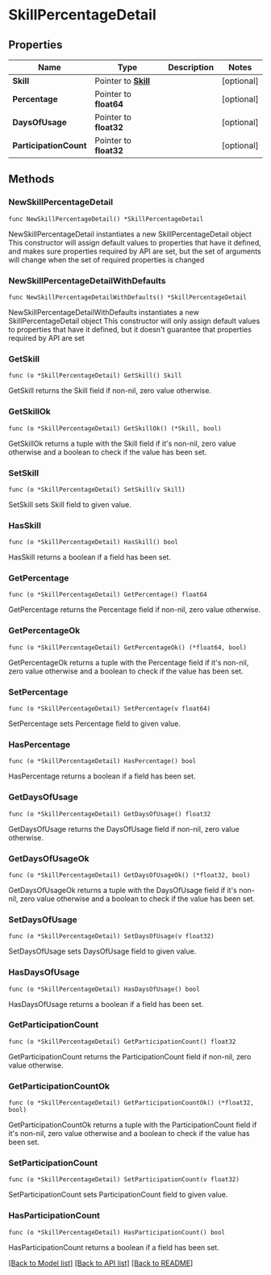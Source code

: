 # SkillPercentageDetail

## Properties

Name | Type | Description | Notes
------------ | ------------- | ------------- | -------------
**Skill** | Pointer to [**Skill**](Skill.md) |  | [optional] 
**Percentage** | Pointer to **float64** |  | [optional] 
**DaysOfUsage** | Pointer to **float32** |  | [optional] 
**ParticipationCount** | Pointer to **float32** |  | [optional] 

## Methods

### NewSkillPercentageDetail

`func NewSkillPercentageDetail() *SkillPercentageDetail`

NewSkillPercentageDetail instantiates a new SkillPercentageDetail object
This constructor will assign default values to properties that have it defined,
and makes sure properties required by API are set, but the set of arguments
will change when the set of required properties is changed

### NewSkillPercentageDetailWithDefaults

`func NewSkillPercentageDetailWithDefaults() *SkillPercentageDetail`

NewSkillPercentageDetailWithDefaults instantiates a new SkillPercentageDetail object
This constructor will only assign default values to properties that have it defined,
but it doesn't guarantee that properties required by API are set

### GetSkill

`func (o *SkillPercentageDetail) GetSkill() Skill`

GetSkill returns the Skill field if non-nil, zero value otherwise.

### GetSkillOk

`func (o *SkillPercentageDetail) GetSkillOk() (*Skill, bool)`

GetSkillOk returns a tuple with the Skill field if it's non-nil, zero value otherwise
and a boolean to check if the value has been set.

### SetSkill

`func (o *SkillPercentageDetail) SetSkill(v Skill)`

SetSkill sets Skill field to given value.

### HasSkill

`func (o *SkillPercentageDetail) HasSkill() bool`

HasSkill returns a boolean if a field has been set.

### GetPercentage

`func (o *SkillPercentageDetail) GetPercentage() float64`

GetPercentage returns the Percentage field if non-nil, zero value otherwise.

### GetPercentageOk

`func (o *SkillPercentageDetail) GetPercentageOk() (*float64, bool)`

GetPercentageOk returns a tuple with the Percentage field if it's non-nil, zero value otherwise
and a boolean to check if the value has been set.

### SetPercentage

`func (o *SkillPercentageDetail) SetPercentage(v float64)`

SetPercentage sets Percentage field to given value.

### HasPercentage

`func (o *SkillPercentageDetail) HasPercentage() bool`

HasPercentage returns a boolean if a field has been set.

### GetDaysOfUsage

`func (o *SkillPercentageDetail) GetDaysOfUsage() float32`

GetDaysOfUsage returns the DaysOfUsage field if non-nil, zero value otherwise.

### GetDaysOfUsageOk

`func (o *SkillPercentageDetail) GetDaysOfUsageOk() (*float32, bool)`

GetDaysOfUsageOk returns a tuple with the DaysOfUsage field if it's non-nil, zero value otherwise
and a boolean to check if the value has been set.

### SetDaysOfUsage

`func (o *SkillPercentageDetail) SetDaysOfUsage(v float32)`

SetDaysOfUsage sets DaysOfUsage field to given value.

### HasDaysOfUsage

`func (o *SkillPercentageDetail) HasDaysOfUsage() bool`

HasDaysOfUsage returns a boolean if a field has been set.

### GetParticipationCount

`func (o *SkillPercentageDetail) GetParticipationCount() float32`

GetParticipationCount returns the ParticipationCount field if non-nil, zero value otherwise.

### GetParticipationCountOk

`func (o *SkillPercentageDetail) GetParticipationCountOk() (*float32, bool)`

GetParticipationCountOk returns a tuple with the ParticipationCount field if it's non-nil, zero value otherwise
and a boolean to check if the value has been set.

### SetParticipationCount

`func (o *SkillPercentageDetail) SetParticipationCount(v float32)`

SetParticipationCount sets ParticipationCount field to given value.

### HasParticipationCount

`func (o *SkillPercentageDetail) HasParticipationCount() bool`

HasParticipationCount returns a boolean if a field has been set.


[[Back to Model list]](../README.md#documentation-for-models) [[Back to API list]](../README.md#documentation-for-api-endpoints) [[Back to README]](../README.md)


